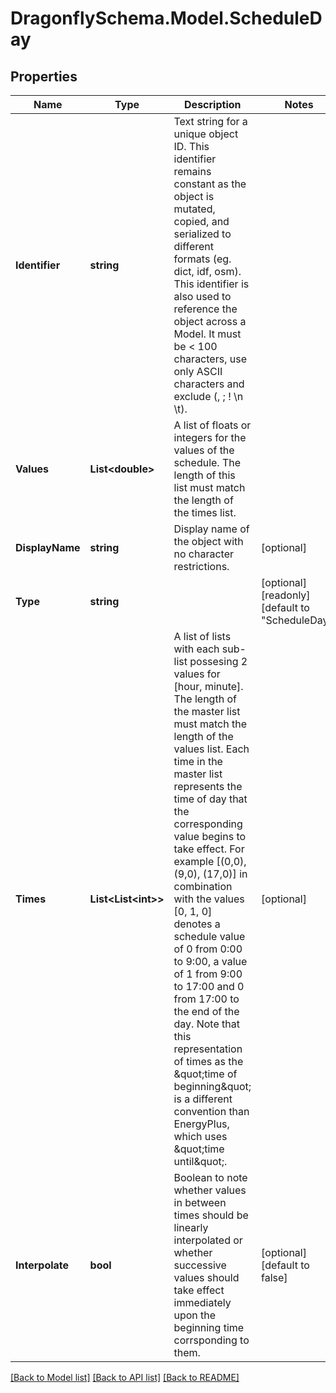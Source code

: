 
# DragonflySchema.Model.ScheduleDay

## Properties

Name | Type | Description | Notes
------------ | ------------- | ------------- | -------------
**Identifier** | **string** | Text string for a unique object ID. This identifier remains constant as the object is mutated, copied, and serialized to different formats (eg. dict, idf, osm). This identifier is also used to reference the object across a Model. It must be &lt; 100 characters, use only ASCII characters and exclude (, ; ! \\n \\t). | 
**Values** | **List&lt;double&gt;** | A list of floats or integers for the values of the schedule. The length of this list must match the length of the times list. | 
**DisplayName** | **string** | Display name of the object with no character restrictions. | [optional] 
**Type** | **string** |  | [optional] [readonly] [default to "ScheduleDay"]
**Times** | **List&lt;List&lt;int&gt;&gt;** | A list of lists with each sub-list possesing 2 values for [hour, minute]. The length of the master list must match the length of the values list. Each time in the master list represents the time of day that the corresponding value begins to take effect. For example [(0,0), (9,0), (17,0)] in combination with the values [0, 1, 0] denotes a schedule value of 0 from 0:00 to 9:00, a value of 1 from 9:00 to 17:00 and 0 from 17:00 to the end of the day. Note that this representation of times as the \&quot;time of beginning\&quot; is a different convention than EnergyPlus, which uses \&quot;time until\&quot;. | [optional] 
**Interpolate** | **bool** | Boolean to note whether values in between times should be linearly interpolated or whether successive values should take effect immediately upon the beginning time corrsponding to them. | [optional] [default to false]

[[Back to Model list]](../README.md#documentation-for-models)
[[Back to API list]](../README.md#documentation-for-api-endpoints)
[[Back to README]](../README.md)

